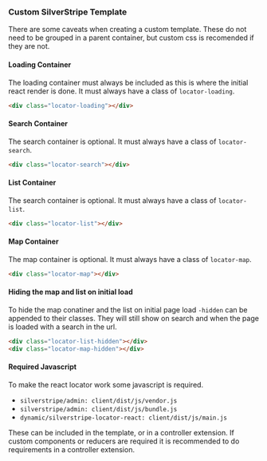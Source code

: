 ### Custom SilverStripe Template
There are some caveats when creating a custom template. These do not need to be grouped in a parent container, but custom css is recomended if they are not.

#### Loading Container
The loading container must always be included as this is where the initial react render is done. It must always have a class of `locator-loading`.
```html
<div class="locator-loading"></div>
```

#### Search Container
The search container is optional. It must always have a class of `locator-search`.
```html
<div class="locator-search"></div>
```

#### List Container
The search container is optional. It must always have a class of `locator-list`.
```html
<div class="locator-list"></div>
```

#### Map Container
The map container is optional. It must always have a class of `locator-map`.
```html
<div class="locator-map"></div>
```

#### Hiding the map and list on initial load
To hide the map conatiner and the list on initial page load `-hidden` can be appended to their classes.
They will still show on search and when the page is loaded with a search in the url.

```html
<div class="locator-list-hidden"></div>
<div class="locator-map-hidden"></div>
```

#### Required Javascript
To make the react locator work some javascript is required.
 - `silverstripe/admin: client/dist/js/vendor.js`
 - `silverstripe/admin: client/dist/js/bundle.js`
 - `dynamic/silverstripe-locator-react: client/dist/js/main.js`

These can be included in the template, or in a controller extension. 
If custom components or reducers are required it is recommended to do requirements in a controller extension.
